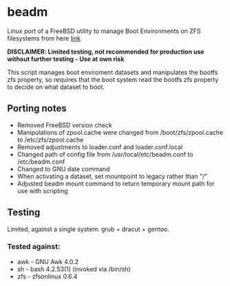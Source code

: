 beadm
=====

Linux port of a FreeBSD utility to manage Boot Environments on ZFS filesystems from here [link](https://github.com/vermaden/beadm)

**DISCLAIMER: Limited testing, not recommended for production use without further testing - Use at own risk**

This script manages boot enviroment datasets and manipulates the bootfs zfs property, so requires that the boot system read the bootfs zfs property to decide on what dataset to boot. 

Porting notes
-------------

- Removed FreeBSD version check
- Manipulations of zpool.cache were changed from /boot/zfs/zpool.cache to /etc/zfs/zpool.cache 
- Removed adjustments to loader.conf and loader.conf.local
- Changed path of config file from /usr/local/etc/beadm.conf to /etc/beadm.conf
- Changed to GNU date command
- When activating a dataset, set mountpoint to legacy rather than "/"
- Adjusted beadm mount command to return temporary mount path for use with scripting

Testing
-------

Limited, against a single system: grub + dracut + gentoo.

### Tested against: ###

- awk - GNU Awk 4.0.2
- sh - bash 4.2.53(1) (invoked via /bin/sh)
- zfs - zfsonlinux 0.6.4
